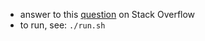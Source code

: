 
* answer to this [question](https://stackoverflow.com/questions/74779149) on Stack Overflow
* to run, see: `./run.sh`
